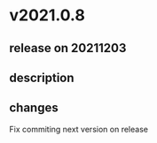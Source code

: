 # v2021.0.8

## release on 20211203

## description

## changes

Fix commiting next version on release

